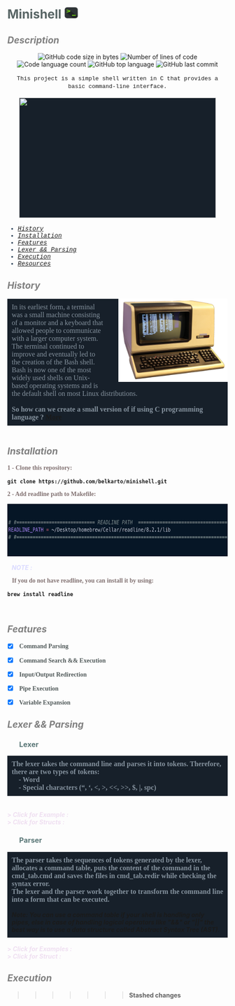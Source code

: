 <style>
.bullet {
    color: #34495E;
    font-family: Courier New;
}
</style>

# <span style="color: #596666;">**Minishell**</span> <img src="Resources/IMG/bash_icon.png" style="height: 27px; width:32px;"/>

## <span style="color: Grey;">*Description*</span>
<p align="center">
	<img alt="GitHub code size in bytes" src="https://img.shields.io/github/languages/code-size/belkarto/minishell?color=lightblue" />
	<img alt="Number of lines of code" src="https://img.shields.io/tokei/lines/github/belkarto/minishell?color=critical" />
	<img alt="Code language count" src="https://img.shields.io/github/languages/count/belkarto/minishell?color=yellow" />
	<img alt="GitHub top language" src="https://img.shields.io/github/languages/top/belkarto/minishell?color=blue" />
	<img alt="GitHub last commit" src="https://img.shields.io/github/last-commit/belkarto/minishell?color=green" />
</p>

<center> <font face="Courier New" size="2"> This project is a simple shell written in C that provides a basic command-line interface. <br> <br> </font>

<img src="Resources/GIF/Make.gif" style="height: 275px; width:450px;background-color: #17202A;">

</center>

<i>
<ul>
    <li class="bullet"> <a href="#history"> History</li> </a>
    <li class="bullet"> <a href="#installation"> Installation</li> </a>
    <li class="bullet"> <a href="#features"> Features</li> </a>
    <li class="bullet"> <a href="#lexer && parsing"> Lexer && Parsing</li> </a>
    <li class="bullet"> <a href="#execution"> Execution</li> </a>
    <li class="bullet"> <a href="#resources"> Resources</li> </a>
</ul>
</i>

## <span style="color: Grey;" id="history">*History*</span>

<div style="float: right; margin-left: 30px;">
    <img src="Resources/IMG/terminal.png" style="height: 190px; width:250px;background-color: #17202A;">
</div>
<div style="border: #626567; background-color: #17202A; padding: 10px;">
    <font face="Times New Roman" size="3"> <span style="color: #85929E ;"> In its earliest form, a terminal was a small machine consisting of a monitor and a keyboard that allowed people to communicate with a larger computer system. <br>
    The terminal continued to improve and eventually led to the creation of the Bash shell. Bash is now one of the most widely used shells on Unix-based operating systems and is the default shell on most Linux distributions. <br><br>
    <b>
    So how can we create a small version of if using C programming language ?
    <a href="https://www.youtube.com/watch?v=-u9F4O730RE">More</a> </span> </font>
</div>

<br>

## <span style="color: Grey;" id="installation">*Installation*</span>

 <p style="font-family: Times New Roman ;color: #807070">1 - Clone this repository:</p>

 ```
 git clone https://github.com/belkarto/minishell.git
 ```
<p style="font-family: Times New Roman ;color: #807070">2 - Add readline path to Makefile:</p>

<img src="Resources/IMG/readline_path.png" style="height: 120px; width:700px;background-color: #17202A;">


 <b><i><p style="color: #DBDBFF" >&nbsp;&nbsp;&nbsp;NOTE :</p></b></i>
 
<p style="font-family: Times New Roman ;color: #807070">
 &nbsp;&nbsp;&nbsp;If you do not have readline, you can install it by using:
</p>

 ```
 brew install readline
 ```

<br> 

## <span style="color: Grey;" id="features">*Features*</span>
<style>
input[type="checkbox"] + label {
    color: #515A5A;
    font-family: Times New Roman;
}
</style>

- [x] <label> Command Parsing </label>
- [x] <label> Command Search && Execution </label>
- [x] <label> Input/Output Redirection </label>
- [x] <label> Pipe Execution </label>
- [x] <label> Variable Expansion </label>


## <span style="color: Grey;" id="lexer && parsing">*Lexer && Parsing*</span>

### <span style="color: #5A7777;">**&nbsp;&nbsp;&nbsp;&nbsp;&nbsp;&nbsp;&nbsp;Lexer**</span>

<div style="border: #626567; background-color: #17202A; padding: 10px;">
    <font face="Trebuchet MS" size="3"> <span style="color: #85929E ;">
    The lexer takes the command line and parses it into tokens. Therefore, there are two types of tokens: <br>
    &nbsp;&nbsp;&nbsp;&nbsp;- Word <br>
    &nbsp;&nbsp;&nbsp;&nbsp;- Special characters (“, ‘, <, >, <<, >>, $, |, spc) </span> </font>
</div>

<br>
&nbsp;<details>
<summary style="list-style-type: '>';color: #EFDFF1">
    <i>
     Click for Example :
    </i>
  </summary>
    <center>
    <br>
  <img src="Resources/IMG/lexer.png" style="width:700px;background-color: #17202A;">
    </center>
</details>

<details>
    <summary style="list-style-type: '>';color: #EFDFF1">
    <i>
        Click for Structs :
    </i>
    </summary>
    <center>
    <br>
  <img src="Resources/IMG/structs.png" style="width:700px;background-color: #17202A;">
    </center>
</details>

### <span style="color: #5A7777;">**&nbsp;&nbsp;&nbsp;&nbsp;&nbsp;&nbsp;&nbsp;Parser**</span>

<div style="border: #626567; background-color: #17202A; padding: 10px;">
    <font face="Trebuchet MS" size="3"> <span style="color: #85929E ;">
    The parser takes the sequences of tokens generated by the lexer, allocates a command table, puts the content of the command in the cmd_tab.cmd and saves the files in cmd_tab.redir while checking the syntax error. <br>
    The lexer and the parser work together to transform the command line into a form that can be executed.</span> </font>
    <br> <br>
    <i> Note: You can use a command table if your shell is handling only pipes, else in case of handling logical operators like "&&" or "||" the best way is to use a data structure called Abstract Syntax Tree (AST). </i>
</div>

<br>

<details>
<summary style="list-style-type: '>';color: #EFDFF1">
    <i>
     Click for Examples :
    </i>
  </summary>
    <center>
    <br>
  <img src="Resources/IMG/cmd_tab.png" style="width:700px;background-color: #17202A;">
    </center>
</details>

<details>
<summary style="list-style-type: '>';color: #EFDFF1">
    <i>
     Click for Struct :
    </i>
  </summary>
    <center>
    <br>
  <img src="Resources/IMG/cmd_tab_struct.png" style="width:700px;background-color: #17202A;">
    </center>
</details>

## <span style="color: Grey;" id="execution">*Execution*</span>
>>>>>>> Stashed changes
